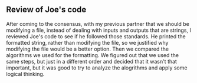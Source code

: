 Review of Joe's code
----------------------
After coming to the consensus, with my previous partner that we should be modifying a file, 
instead of dealing with inputs and outputs that are strings, I reviewed Joe's code to see if 
he followed those standards. He printed the formatted string, rather than modifying the file,
so we justified why modifying the file would be a better option. Then we compared the algorithms 
we used for the formatting. We figured out that we used the same steps, but just in a different 
order and decided that it wasn't that important, but it was good to try to analyze the alogrithms
and apply some logical thinking. 
